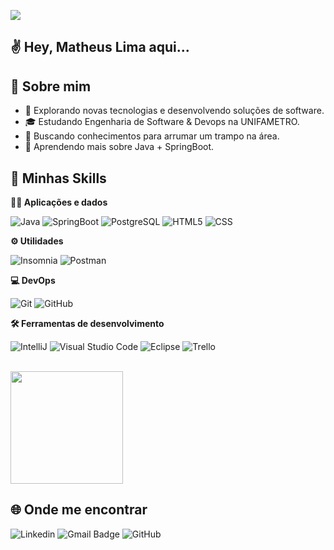 ![](https://komarev.com/ghpvc/?username=matheuslims&color=006bed)
## ✌ Hey, Matheus Lima aqui...

## 💬 Sobre mim

- 🤔 Explorando novas tecnologias e desenvolvendo soluções de software.
- 🎓 Estudando Engenharia de Software & Devops na UNIFAMETRO.
- 💼 Buscando conhecimentos para arrumar um trampo na área.
- 🌱 Aprendendo mais sobre Java + SpringBoot.

## 🚀 Minhas Skills

**👨‍💻 Aplicações e dados**

![Java](https://img.shields.io/badge/Java-ED8B00?style=for-the-badge&logo=java&logoColor=white)
![SpringBoot](https://img.shields.io/badge/Spring-6DB33F?style=for-the-badge&logo=spring&logoColor=white)
![PostgreSQL](https://img.shields.io/badge/PostgreSQL-316192?style=for-the-badge&logo=postgresql&logoColor=white)
![HTML5](https://img.shields.io/badge/HTML5-E34F26?style=for-the-badge&logo=html5&logoColor=white)
![CSS](https://img.shields.io/badge/CSS3-1572B6?style=for-the-badge&logo=css3&logoColor=white)

**⚙️ Utilidades**

![Insomnia](https://img.shields.io/badge/-Insomnia-333333?style=flat&logo=insomnia)
![Postman](https://img.shields.io/badge/-Postman-333333?style=flat&logo=postman)

**💻 DevOps**

![Git](https://img.shields.io/badge/-Git-333333?style=flat&logo=git)
![GitHub](https://img.shields.io/badge/-GitHub-333333?style=flat&logo=github)

**🛠️ Ferramentas de desenvolvimento**

![IntelliJ](https://img.shields.io/badge/-Intellij-333333?style=flat&logo=intellij-idea&logoColor=00000)
![Visual Studio Code](https://img.shields.io/badge/-Visual%20Studio%20Code-333333?style=flat&logo=visual-studio-code&logoColor=007ACC)
![Eclipse](https://img.shields.io/badge/-Eclipse-333333?style=flat&logo=eclipse-ide&logoColor=2C2255)
![Trello](https://img.shields.io/badge/-Trello-333333?style=flat&logo=trello&logoColor=007ACC)

<br/>

<a href="https://github.com/matheuslims" title="Perfil do Matheus">
  <img height="180em" src="https://github-readme-stats.vercel.app/api?username=matheuslims&theme=dracula&show_icons=true" />
</a>

## 🌐 Onde me encontrar

![Linkedin](https://img.shields.io/badge/-matheuslims-blue?style=flat-square&logo=Linkedin&logoColor=white&link=https://www.linkedin.com/in/devmatheuslima/)
![Gmail Badge](https://img.shields.io/badge/-omatheusdasilvalima@gmail.com-006bed?style=flat-square&logo=Gmail&logoColor=white&link=mailto:omatheusdasilvalima@gmail.com)
![GitHub](https://img.shields.io/github/followers/matheuslims?label=follow&style=social)
